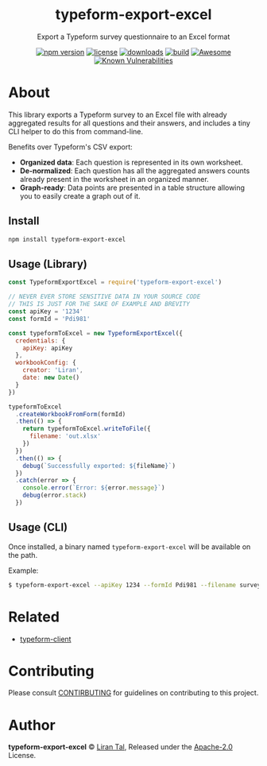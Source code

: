 <p align="center"><h1 align="center">
  typeform-export-excel
</h1>

<p align="center">
  Export a Typeform survey questionnaire to an Excel format
</p>

<p align="center">
  <a href="https://www.npmjs.org/package/typeform-export-excel"><img src="https://badgen.net/npm/v/typeform-export-excel"alt="npm version"/></a>
  <a href="https://www.npmjs.org/package/typeform-export-excel"><img src="https://badgen.net/npm/license/typeform-export-excel"alt="license"/></a>
  <a href="https://www.npmjs.org/package/typeform-export-excel"><img src="https://badgen.net/npm/dt/typeform-export-excel"alt="downloads"/></a>
  <a href="https://travis-ci.org/lirantal/typeform-export-excel"><img src="https://badgen.net/travis/lirantal/typeform-export-excel" alt="build"/></a>
  <a href="https://github.com/saojs/awesome-sao"><img src="https://cdn.rawgit.com/sindresorhus/awesome/d7305f38d29fed78fa85652e3a63e154dd8e8829/media/badge.svg" alt="Awesome"/></a>
  <a href="https://snyk.io/test/github/lirantal/typeform-export-excel"><img src="https://snyk.io/test/github/lirantal/typeform-export-excel/badge.svg" alt="Known Vulnerabilities"/></a>
</p>

# About

This library exports a Typeform survey to an Excel file with already aggregated results for all questions and their answers, and includes a tiny CLI helper to do this from command-line.

Benefits over Typeform's CSV export:

- **Organized data**: Each question is represented in its own worksheet.
- **De-normalized**: Each question has all the aggregated answers counts already present in the worksheet in an organized manner.
- **Graph-ready**: Data points are presented in a table structure allowing you to easily create a graph out of it.

## Install

```bash
npm install typeform-export-excel
```

## Usage (Library)

```js
const TypeformExportExcel = require('typeform-export-excel')

// NEVER EVER STORE SENSITIVE DATA IN YOUR SOURCE CODE
// THIS IS JUST FOR THE SAKE OF EXAMPLE AND BREVITY
const apiKey = '1234'
const formId = 'Pdi981'

const typeformToExcel = new TypeformExportExcel({
  credentials: {
    apiKey: apiKey
  },
  workbookConfig: {
    creator: 'Liran',
    date: new Date()
  }
})

typeformToExcel
  .createWorkbookFromForm(formId)
  .then(() => {
    return typeformToExcel.writeToFile({
      filename: 'out.xlsx'
    })
  })
  .then(() => {
    debug(`Successfully exported: ${fileName}`)
  })
  .catch(error => {
    console.error(`Error: ${error.message}`)
    debug(error.stack)
  })
```

## Usage (CLI)

Once installed, a binary named `typeform-export-excel` will be available on the path.

Example:

```bash
$ typeform-export-excel --apiKey 1234 --formId Pdi981 --filename survey-results.xlsx --author Liran
```

# Related

- [typeform-client](https://github.com/lirantal/typeform-client)

# Contributing

Please consult [CONTIRBUTING](./CONTRIBUTING.md) for guidelines on contributing to this project.

# Author

**typeform-export-excel** © [Liran Tal](https://github.com/lirantal), Released under the [Apache-2.0](./LICENSE) License.<br>
